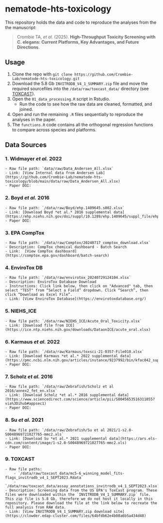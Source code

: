 # nematode-hts-toxicology
This repository holds the data and code to reproduce the analyses from the the manuscript:

> Crombie TA, *et al.* (2025). **High-Throughput Toxicity Screening with C. elegans: Current Platforms, Key Advantages, and Future Directions**.

## Usage
1. Clone the repo with `git clone https://github.com/Crombie-Lab/nematode-hts-toxicology.git`
2. Download the 5.8 Gb `INVITRODB_V4_1_SUMMARY.zip` file and move the required sourcefiles into the `/data/raw/toxcast_data/` directory (see [TOXCAST](###9.-TOXCAST)). 
2. Open the `01_data_processing.R` script in Rstudio.
    * Run the code to see how the raw data are cleaned, formatted, and joined.
3. Open and run the remaining `.R` files sequentially to reproduce the analyses in the paper.
4.  The `functions.R` code contains all the orthogonal regression functions to compare across species and platforms.

## Data Sources
### 1. Widmayer *et al.* 2022
    - Raw file path: `data/raw/Data_Andersen_All.xlsx`
    - Link: [View Internal data from Andersen Lab](https://github.com/Crombie-Lab/nematode-hts-toxicology/blob/main/data/raw/Data_Andersen_All.xlsx)
    - Paper DOI: 
### 2.  Boyd *et al.* 2016
    - Raw file path: `/data/raw/Boyd/ehp.1409645.s002.xlsx`
    - Link: [Download Boyd *et al.* 2016 supplemental data](https://ehp.niehs.nih.gov/doi/suppl/10.1289/ehp.1409645/suppl_file/ehp.1409645.s002.acco.zip)
    - Paper DOI:
### 3. EPA CompTox
    - Raw file path: `/data/raw/Comptox/20240717_comptox_download.xlsx`
    - Description: CompTox chemical dashboard - Batch Search
    - Link:  [View CompTox dashboard](https://comptox.epa.gov/dashboard/batch-search)
### 4. EnviroTox DB
    - Raw file path: `/data/raw/envirotox_20240729124104.xlsx`
    - Description: EnviroTox Database Download
    - Instructions: Click link below, then click on "Advanced" tab, then select "TEST" from “Select a Field” dropdown. Click “Search”, then click “Download as Excel File”.
    - Link: [View EnviroTox Database](https://envirotoxdatabase.org/)
### 5. NIEHS_ICE
    - Raw file path: `/data/raw/NIEHS_ICE/Acute_Oral_Toxicity.xlsx` 
    - Link: [Download file from ICE](https://ice.ntp.niehs.nih.gov/downloads/DataonICE/acute_oral.xlsx)
### 6. Karmaus *et al.* 2022
    - Raw file path: `/data/raw/Karmaus/toxsci-21-0357-File010.xlsx`
    - Link: [Download Karmaus *et al.* 2022 supplemental data](https://pmc.ncbi.nlm.nih.gov/articles/instance/9237992/bin/kfac042_supplementary_data.zip)
    - Paper DOI:
### 7. Scholz *et al.* 2016
    - Raw file path: `/data/raw/Zebrafish/Scholz et al 2016/annex2_fet_en.xlsx` 
    - Link: [Download Scholz *et al.* 2016 supplemental data](https://www.sciencedirect.com/science/article/pii/S0045653516311055?via%3Dihub#appsec1)
    - Paper DOI:
### 8. Su *et al.* 2021
    - Raw file path: `/data/raw/Zebrafish/Su et al 2021/1-s2.0-S0048969721027765-mmc2.xls` 
    - Link: [Download Su *et al.* 2021 supplemental data](https://ars.els-cdn.com/content/image/1-s2.0-S0048969721027765-mmc2.xls)
    - Paper DOI:
### 9. TOXCAST
    - Raw file paths: 
        - `/data/raw/toxcast_data/mc5-6_winning_model_fits-flags_invitrodb_v4_1_SEPT2023.Rdata`
        - `/data/raw/toxcast_data/assay_annotations_invitrodb_v4_1_SEPT2023.xlsx`
    - Description: Screening data from the US EPA's ToxCast program. These files were downloaded within the `INVITRODB_V4_1_SUMMARY.zip` file. This zip file is 5.8 Gb, therefore we do not host it locally in this repository. Please download the file at the link below to recreate the full analysis from RAW data.
    - Link: [View INVITRODB_V4_1_SUMMARY.zip download site](https://clowder.edap-cluster.com/files/64bfdb62e4b08a6b5a434d48)
